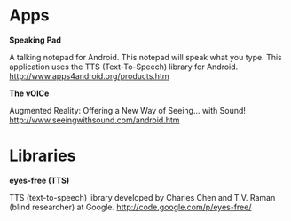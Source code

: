 # Apps #

**Speaking Pad**

A talking notepad for Android. This notepad will speak what you type. This application uses the TTS (Text-To-Speech) library for Android.
http://www.apps4android.org/products.htm

**The vOICe**

Augmented Reality: Offering a New Way of Seeing... with Sound!
http://www.seeingwithsound.com/android.htm



# Libraries #

**eyes-free (TTS)**

TTS (text-to-speech) library developed by Charles Chen and T.V. Raman (blind researcher) at Google.
http://code.google.com/p/eyes-free/